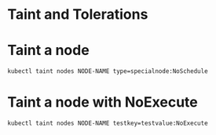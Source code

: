 # Taint and Tolerations

# Taint a node
```
kubectl taint nodes NODE-NAME type=specialnode:NoSchedule
```

# Taint a node with NoExecute
```
kubectl taint nodes NODE-NAME testkey=testvalue:NoExecute
```
